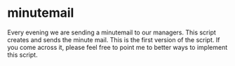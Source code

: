 # minutemail

Every evening we are sending a minutemail to our managers. This script creates and sends the minute mail. 
This is the first version of the script. If you come across it, please feel free to point me to better ways to implement this script. 
